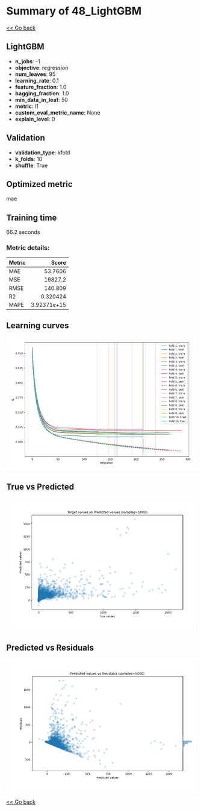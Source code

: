 # Summary of 48_LightGBM

[<< Go back](../README.md)


## LightGBM
- **n_jobs**: -1
- **objective**: regression
- **num_leaves**: 95
- **learning_rate**: 0.1
- **feature_fraction**: 1.0
- **bagging_fraction**: 1.0
- **min_data_in_leaf**: 50
- **metric**: l1
- **custom_eval_metric_name**: None
- **explain_level**: 0

## Validation
 - **validation_type**: kfold
 - **k_folds**: 10
 - **shuffle**: True

## Optimized metric
mae

## Training time

66.2 seconds

### Metric details:
| Metric   |           Score |
|:---------|----------------:|
| MAE      |    53.7606      |
| MSE      | 19827.2         |
| RMSE     |   140.809       |
| R2       |     0.320424    |
| MAPE     |     3.92371e+15 |



## Learning curves
![Learning curves](learning_curves.png)
## True vs Predicted

![True vs Predicted](true_vs_predicted.png)


## Predicted vs Residuals

![Predicted vs Residuals](predicted_vs_residuals.png)



[<< Go back](../README.md)
